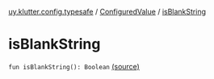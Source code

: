 [uy.klutter.config.typesafe](../index.md) / [ConfiguredValue](index.md) / [isBlankString](.)


# isBlankString
`fun isBlankString(): Boolean` [(source)](https://github.com/kohesive/klutter/blob/master/config-typesafe-jdk6/src/main/kotlin/uy/klutter/config/typesafe/TypesafeConfig_Ext.kt#L124)


